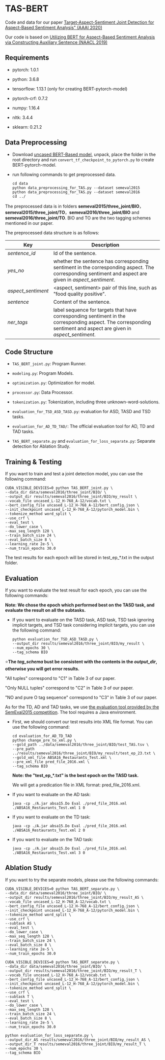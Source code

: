 # TAS-BERT

Code and data for our paper [Target-Aspect-Sentiment Joint Detection for Aspect-Based Sentiment Analysis" (AAAI 2020)](https://aaai.org/ojs/index.php/AAAI/article/view/6447)

Our code is based on [Utilizing BERT for Aspect-Based Sentiment Analysis via Constructing Auxiliary Sentence (NAACL 2019)](https://github.com/HSLCY/ABSA-BERT-pair)



## Requirements

- pytorch: 1.0.1

- python: 3.6.8

- tensorflow: 1.13.1 (only for creating BERT-pytorch-model)

- pytorch-crf: 0.7.2

- numpy: 1.16.4

- nltk: 3.4.4

- sklearn: 0.21.2

  

## Data Preprocessing

- Download [uncased BERT-Based model](https://github.com/google-research/bert), unpack, place the folder in the root directory and run `convert_tf_checkpoint_to_pytorch.py` to create BERT-pytorch-model.

- run following commands to get preprocessed data.

  ```
  cd data
  python data_preprocessing_for_TAS.py --dataset semeval2015
  python data_preprocessing_for_TAS.py --dataset semeval2016
  cd ../
  ```

The preprocessed data is in folders **semeval2015/three_joint/BIO**，**semeval2015/three_joint/TO**，**semeval2016/three_joint/BIO** and **semeval2016/three_joint/TO**. BIO and TO are the two tagging schemes mentioned in our paper.

The preprocessed data structure is as follows:

| Key                | Description                                                  |
| ------------------ | ------------------------------------------------------------ |
| *sentence_id*      | Id of the sentence.                                          |
| *yes_no*           | whether the sentence has corresponding sentiment in the corresponding aspect. The corresponding sentiment and aspect are given in *aspect_sentiment*. |
| *aspect_sentiment* | <aspect, sentiment> pair of this line, such as "food quality positive". |
| *sentence*         | Content of the sentence.                                     |
| *ner_tags*         | label sequence for targets that have corresponding sentiment in the corresponding aspect. The corresponding sentiment and aspect are given in *aspect_sentiment*. |



## Code Structure

- `TAS_BERT_joint.py`: Program Runner.

- `modeling.py`: Program Models.

- `optimization.py`: Optimization for model.

- `processor.py`: Data Processor.

- `tokenization.py`: Tokenization, including three unknown-word-solutions.

- `evaluation_for_TSD_ASD_TASD.py`: evaluation for ASD, TASD and TSD tasks.

- `evaluation_for_AD_TD_TAD/`: The official evaluation tool for AD, TD and TAD tasks.

- `TAS_BERT_separate.py` and `evaluation_for_loss_separate.py`: Separate detection for Ablation Study.

  

## Training & Testing

If you want to train and test a joint detection model, you can use the following command:

```
CUDA_VISIBLE_DEVICES=0 python TAS_BERT_joint.py \
--data_dir data/semeval2016/three_joint/BIO/ \
--output_dir results/semeval2016/three_joint/BIO/my_result \
--vocab_file uncased_L-12_H-768_A-12/vocab.txt \
--bert_config_file uncased_L-12_H-768_A-12/bert_config.json \
--init_checkpoint uncased_L-12_H-768_A-12/pytorch_model.bin \
--tokenize_method word_split \
--use_crf \
--eval_test \
--do_lower_case \
--max_seq_length 128 \
--train_batch_size 24 \
--eval_batch_size 8 \
--learning_rate 2e-5 \
--num_train_epochs 30.0
```

The test results for each epoch will be stored in test_ep_*.txt in the output folder.



## Evaluation

If you want to evaluate the test result for each epoch, you can use the following commands:

**Note: We chose the epoch which performed best on the TASD task, and evaluate the result on all the subtasks.**

- If you want to evaluate on the TASD task, ASD task, TSD task ignoring implicit targets, and TSD task considering implicit targets, you can use the following command:

  ```
  python evaluation_for_TSD_ASD_TASD.py \
  --output_dir results/semeval2016/three_joint/BIO/my_result \
  --num_epochs 30 \
  --tag_schema BIO
  ```
  

⭐**The *tag_schema* bust be consistent with the contents in the *output_dir*, otherwise you will get error results.**

"All tuples" correspond to "C1" in Table 3 of our paper.

"Only NULL tuples" correspond to "C2" in Table 3 of our paper.

"NO and pure O tag sequence" correspond to "C3" in Table 3 of our paper.




As for the TD, AD and TAD tasks, we use [the evaluation tool provided by the SemEval2015 competition](http://alt.qcri.org/semeval2015/task12/index.php?id=data-and-tools). The tool requires a Java  environment.

- First, we should convert our test results into XML file format. You can use the following command:

  ```
  cd evaluation_for_AD_TD_TAD
  python change_pre_to_xml.py \
  --gold_path ../data/semeval2016/three_joint/BIO/test_TAS.tsv \
  --pre_path ../results/semeval2016/three_joint/BIO/my_result/test_ep_23.txt \
  --gold_xml_file ABSA16_Restaurants_Test.xml \
  --pre_xml_file pred_file_2016.xml \
  --tag_schema BIO
  ```

  **Note: the "test_ep_*.txt" is the best epoch on the TASD task.**

  We will get a predication file in XML format: pred_file_2016.xml.

  

- If you want to evaluate on the AD task:

  ```
  java -cp ./A.jar absa15.Do Eval ./pred_file_2016.xml ./ABSA16_Restaurants_Test.xml 1 0
  ```

  

- If you want to evaluate on the TD task:

  ```
  java -cp ./A.jar absa15.Do Eval ./pred_file_2016.xml ./ABSA16_Restaurants_Test.xml 2 0
  ```

  

- If you want to evaluate on the TAD task:

  ```
  java -cp ./A.jar absa15.Do Eval ./pred_file_2016.xml ./ABSA16_Restaurants_Test.xml 3 0
  ```

  

## Ablation Study

If you want to try the separate models, please use the following commands:

  

```
CUDA_VISIBLE_DEVICES=0 python TAS_BERT_separate.py \
--data_dir data/semeval2016/three_joint/BIO/ \
--output_dir results/semeval2016/three_joint/BIO/my_result_AS \
--vocab_file uncased_L-12_H-768_A-12/vocab.txt \
--bert_config_file uncased_L-12_H-768_A-12/bert_config.json \
--init_checkpoint uncased_L-12_H-768_A-12/pytorch_model.bin \
--tokenize_method word_split \
--use_crf \
--subtask AS \
--eval_test \
--do_lower_case \
--max_seq_length 128 \
--train_batch_size 24 \
--eval_batch_size 8 \
--learning_rate 2e-5 \
--num_train_epochs 30.0
```

```
CUDA_VISIBLE_DEVICES=0 python TAS_BERT_separate.py \
--data_dir data/semeval2016/three_joint/BIO/ \
--output_dir results/semeval2016/three_joint/BIO/my_result_T \
--vocab_file uncased_L-12_H-768_A-12/vocab.txt \
--bert_config_file uncased_L-12_H-768_A-12/bert_config.json \
--init_checkpoint uncased_L-12_H-768_A-12/pytorch_model.bin \
--tokenize_method word_split \
--use_crf \
--subtask T \
--eval_test \
--do_lower_case \
--max_seq_length 128 \
--train_batch_size 24 \
--eval_batch_size 8 \
--learning_rate 2e-5 \
--num_train_epochs 30.0
```

```
python evaluation_for_loss_separate.py \
--output_dir_AS results/semeval2016/three_joint/BIO/my_result_AS \
--output_dir_T results/semeval2016/three_joint/BIO/my_result_T \
--num_epochs 30 \
--tag_schema BIO
```
